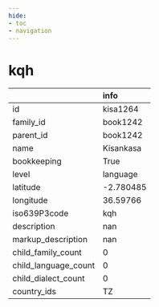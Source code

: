 ```yaml
---
hide:
- toc
- navigation
---
```

# kqh
|                      | info      |
|:---------------------|:----------|
| id                   | kisa1264  |
| family_id            | book1242  |
| parent_id            | book1242  |
| name                 | Kisankasa |
| bookkeeping          | True      |
| level                | language  |
| latitude             | -2.780485 |
| longitude            | 36.59766  |
| iso639P3code         | kqh       |
| description          | nan       |
| markup_description   | nan       |
| child_family_count   | 0         |
| child_language_count | 0         |
| child_dialect_count  | 0         |
| country_ids          | TZ        |